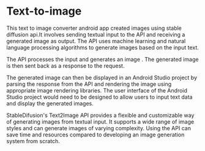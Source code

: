 # Text-to-image

This text to image converter android app created images using stable diffusion api.It involves sending textual input to the API and receiving a generated image as output. The API uses machine learning and natural language processing algorithms to generate images based on the input text.

The API processes the input and generates an image . The generated image is then sent back as a response to the request.

The generated image can then be displayed in an Android Studio project by parsing the response from the API and rendering the image using appropriate image rendering libraries. The user interface of the Android Studio project would need to be designed to allow users to input text data and display the generated images.

StableDifusion's Text2Image API provides a flexible and customizable way of generating images from textual input. It supports a wide range of image styles and can generate images of varying complexity. Using the API can save time and resources compared to developing an image generation system from scratch.
